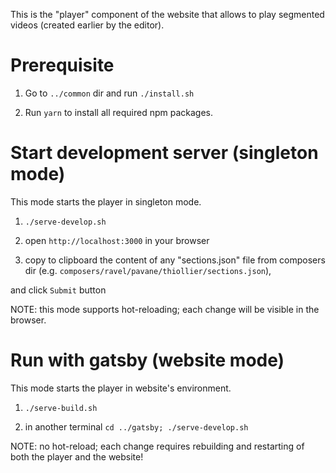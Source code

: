This is the "player" component of the website that allows to play segmented videos (created
earlier by the editor).

# Prerequisite

1. Go to `../common` dir and run `./install.sh`

1. Run `yarn` to install all required npm packages.

# Start development server (singleton mode)

This mode starts the player in singleton mode.

1. `./serve-develop.sh`

2. open `http://localhost:3000` in your browser
 
3. copy to clipboard the content of any "sections.json" file from composers dir (e.g. `composers/ravel/pavane/thiollier/sections.json`),

and click `Submit` button

NOTE: this mode supports hot-reloading; each change will be visible in the browser.

# Run with gatsby (website mode)

This mode starts the player in website's environment. 

1. `./serve-build.sh`

2. in another terminal `cd ../gatsby; ./serve-develop.sh`

NOTE: no hot-reload; each change requires rebuilding and restarting of both the player 
      and the website!